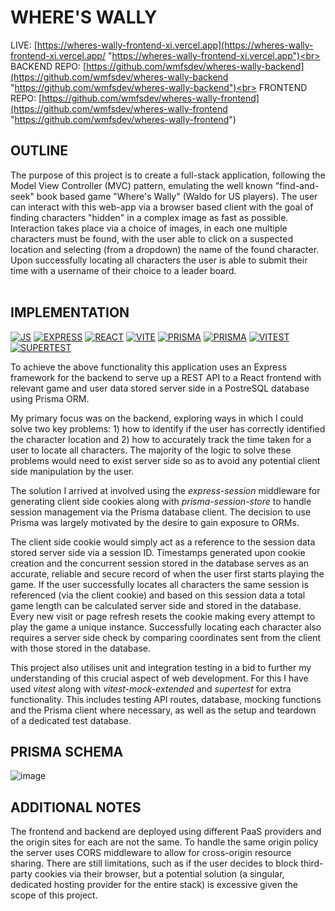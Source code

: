 # WHERE'S WALLY

LIVE: [https://wheres-wally-frontend-xi.vercel.app](https://wheres-wally-frontend-xi.vercel.app/ "https://wheres-wally-frontend-xi.vercel.app")<br>
BACKEND REPO: [https://github.com/wmfsdev/wheres-wally-backend](https://github.com/wmfsdev/wheres-wally-backend "https://github.com/wmfsdev/wheres-wally-backend")<br>
FRONTEND REPO: [https://github.com/wmfsdev/wheres-wally-frontend](https://github.com/wmfsdev/wheres-wally-frontend "https://github.com/wmfsdev/wheres-wally-frontend")

## OUTLINE

The purpose of this project is to create a full-stack application, following the Model View Controller (MVC) pattern, emulating the well known "find-and-seek" book based game "Where's Wally" (Waldo for US players). The user can interact with this web-app via a browser based client with the goal of finding characters "hidden" in a complex image as fast as possible. Interaction takes place via a choice of images, in each one multiple characters must be found, with the user able to click on a suspected location and selecting (from a dropdown) the name of the found character. Upon successfully locating all characters the user is able to submit their time with a username of their choice to a leader board.
<br><br>
## IMPLEMENTATION

[![JS](https://img.shields.io/badge/-JAVASCRIPT-000?style=for-the-badge&logo=javascript&logoColor=F0DB4F)](#) [![EXPRESS](https://img.shields.io/badge/-express-000?style=for-the-badge&logo=express)](#) [![REACT](https://img.shields.io/badge/react-black?style=for-the-badge&logo=react&)](#) [![VITE](https://img.shields.io/badge/vite-black?style=for-the-badge&logo=vite&)](#) [![PRISMA](https://img.shields.io/badge/postgres-black?style=for-the-badge&logo=postgresql&)](#) [![PRISMA](https://img.shields.io/badge/prisma-black?style=for-the-badge&logo=prisma&)](#) [![VITEST](https://img.shields.io/badge/vitest-black?style=for-the-badge&logo=vitest&)](#) [![SUPERTEST](https://img.shields.io/badge/supertest-black?style=for-the-badge&logo=supertest&)](#)

To achieve the above functionality this application uses an Express framework for the backend to serve up a REST API to a React frontend with relevant game and user data stored server side in a PostreSQL database using Prisma ORM.

My primary focus was on the backend, exploring ways in which I could solve two key problems: 1) how to identify if the user has correctly identified the character location and 2) how to accurately track the time taken for a user to locate all characters. The majority of the logic to solve these problems would need to exist server side so as to avoid any potential client side manipulation by the user.

The solution I arrived at involved using the _express-session_ middleware for generating client side cookies along with _prisma-session-store_ to handle session management via the Prisma database client. The decision to use Prisma was largely motivated by the desire to gain exposure to ORMs.

The client side cookie would simply act as a reference to the session data stored server side via a session ID. Timestamps generated upon cookie creation and the concurrent session stored in the database serves as an accurate, reliable and secure record of when the user first starts playing the game. If the user successfully locates all characters the same session is referenced (via the client cookie) and based on this session data a total game length can be calculated server side and stored in the database. Every new visit or page refresh resets the cookie making every attempt to play the game a unique instance. Successfully locating each character also requires a server side check by comparing coordinates sent from the client with those stored in the database.

This project also utilises unit and integration testing in a bid to further my understanding of this crucial aspect of web development. For this I have used _vitest_ along with _vitest-mock-extended_ and _supertest_ for extra functionality. This includes testing API routes, database, mocking functions and the Prisma client where necessary, as well as the setup and teardown of a dedicated test database.

## PRISMA SCHEMA

![image](https://github.com/user-attachments/assets/a95de339-fc21-4564-a1b6-378a166a9673)

## ADDITIONAL NOTES

The frontend and backend are deployed using different PaaS providers and the origin sites for each are not the same. To handle the same origin policy the server uses CORS middleware to allow for cross-origin resource sharing. There are still limitations, such as if the user decides to block third-party cookies via their browser, but a potential solution (a singular, dedicated hosting provider for the entire stack) is excessive given the scope of this project.
